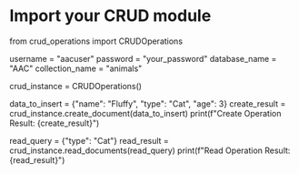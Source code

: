 # Import your CRUD module
from crud_operations import CRUDOperations

username = "aacuser"
password = "your_password"
database_name = "AAC"
collection_name = "animals"

crud_instance = CRUDOperations()

data_to_insert = {"name": "Fluffy", "type": "Cat", "age": 3}
create_result = crud_instance.create_document(data_to_insert)
print(f"Create Operation Result: {create_result}")

read_query = {"type": "Cat"}
read_result = crud_instance.read_documents(read_query)
print(f"Read Operation Result: {read_result}")
